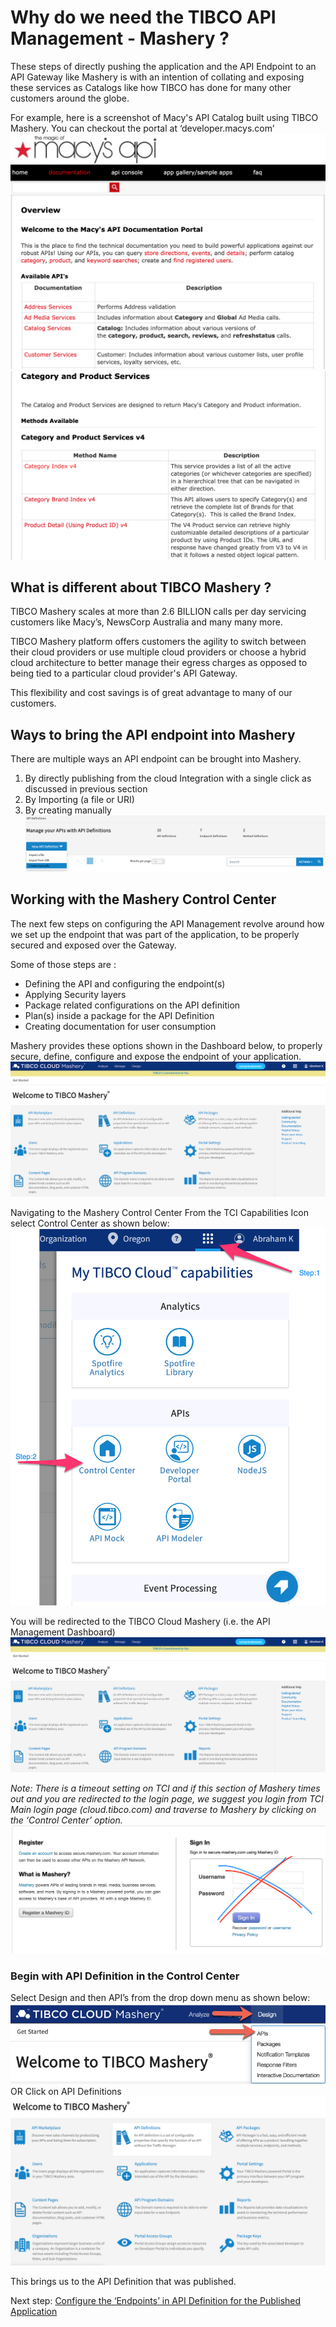 # Why do we need the TIBCO API Management - Mashery ?

These steps of directly pushing the application and the API Endpoint to an API Gateway like Mashery is with an intention of collating and exposing these services as Catalogs like how TIBCO has done for many other customers around the globe.

For example, here is a screenshot of Macy's API Catalog built using TIBCO Mashery.
You can checkout the portal at ‘developer.macys.com’
![MASHDD](/images/masherydeepdive/1.png)
![MASHDD](/images/masherydeepdive/2.png)

## What is different about TIBCO Mashery ?

TIBCO Mashery scales at more than 2.6 BILLION calls per day servicing customers like Macy’s, NewsCorp Australia and many many more.

TIBCO Mashery platform offers customers the agility to switch between their cloud providers or use multiple cloud providers or choose a hybrid cloud architecture to better manage their egress charges as opposed to being tied to a particular cloud provider's API Gateway.

This flexibility and cost savings is of great advantage to many of our customers.

## Ways to bring the API endpoint into Mashery
There are multiple ways an API endpoint can be brought into Mashery.

1. By directly publishing from the cloud Integration with a single click as discussed in previous section
2. By Importing (a file or URI)
3. By creating manually
![MASHDD](/images/masherydeepdive/3.png)

## Working with the Mashery Control Center
The next few steps on configuring the API Management revolve around how we set up the endpoint that was part of the application, to be properly secured and exposed over the Gateway.

Some of those steps are :
- Defining the API and configuring the endpoint(s)
- Applying Security layers
- Package related configurations on the API definition
- Plan(s) inside a package for the API Definition
- Creating documentation for user consumption

Mashery provides these options shown in the Dashboard below, to properly secure, define, configure and expose the endpoint of your application.
![MASHDD](/images/masherydeepdive/4.png)

Navigating to the Mashery Control Center
From the TCI Capabilities Icon select Control Center as shown below:
![MASHDD](/images/masherydeepdive/5.png)

You will be redirected to the TIBCO Cloud Mashery (i.e. the API Management Dashboard)
![MASHDD](/images/masherydeepdive/6.png)

*Note: There is a timeout setting on TCI and if this section of Mashery times out and you are redirected to the login page, we suggest you login from TCI Main login page (cloud.tibco.com) and traverse to Mashery by clicking on the ‘Control Center’ option.*
![MASHDD](/images/masherydeepdive/7.png)

### Begin with API Definition in the Control Center
Select Design and then API’s from the drop down menu as shown below:
![MASHDD](/images/masherydeepdive/8.png)
OR
Click on API Definitions
![MASHDD](/images/masherydeepdive/9.png)

This brings us to the API Definition that was published.



Next step: [Configure the ‘Endpoints’ in API Definition for the Published Application](8.mashdd1.md)
